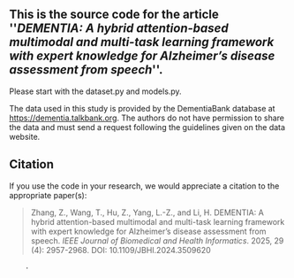 ## This is the source code for the article ''***DEMENTIA: A hybrid attention-based multimodal and** **multi-task** **learning framework with expert knowledge for Alzheimer’s disease assessment from speech***''.

Please start with the dataset.py and models.py.

The data used in this study is provided by the DementiaBank database at https://dementia.talkbank.org. The authors do not have permission to share the data and must send a request following the guidelines given on the data website.

## Citation

If you use the code in your research, we would appreciate a citation to the appropriate paper(s):

> Zhang, Z., Wang, T., Hu, Z., Yang, L.-Z., and Li, H. DEMENTIA: A hybrid attention-based multimodal and multi-task learning framework with expert knowledge for Alzheimer’s disease assessment from speech. *IEEE Journal of Biomedical and Health Informatics*. 2025, 29 (4): 2957-2968. DOI: 10.1109/JBHI.2024.3509620
        
        
        
        .
